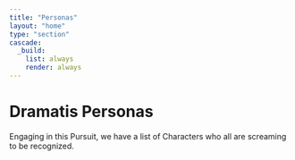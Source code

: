 ```yaml
---
title: "Personas"
layout: "home"
type: "section"
cascade:
  _build:
    list: always
    render: always
---
```


# Dramatis Personas

Engaging in this Pursuit, we have a list of Characters who all are screaming to be recognized.
